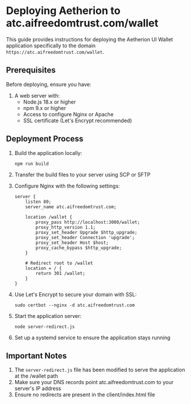 # Deploying Aetherion to atc.aifreedomtrust.com/wallet

This guide provides instructions for deploying the Aetherion UI Wallet application specifically to the domain `https://atc.aifreedomtrust.com/wallet`.

## Prerequisites

Before deploying, ensure you have:

1. A web server with:
   - Node.js 18.x or higher
   - npm 9.x or higher
   - Access to configure Nginx or Apache
   - SSL certificate (Let's Encrypt recommended)

## Deployment Process

1. Build the application locally:
   ```
   npm run build
   ```

2. Transfer the build files to your server using SCP or SFTP
   
3. Configure Nginx with the following settings:
   ```nginx
   server {
       listen 80;
       server_name atc.aifreedomtrust.com;

       location /wallet {
           proxy_pass http://localhost:3000/wallet;
           proxy_http_version 1.1;
           proxy_set_header Upgrade $http_upgrade;
           proxy_set_header Connection 'upgrade';
           proxy_set_header Host $host;
           proxy_cache_bypass $http_upgrade;
       }

       # Redirect root to /wallet
       location = / {
           return 301 /wallet;
       }
   }
   ```

4. Use Let's Encrypt to secure your domain with SSL:
   ```
   sudo certbot --nginx -d atc.aifreedomtrust.com
   ```

5. Start the application server:
   ```
   node server-redirect.js
   ```
   
6. Set up a systemd service to ensure the application stays running

## Important Notes

1. The `server-redirect.js` file has been modified to serve the application at the /wallet path
2. Make sure your DNS records point atc.aifreedomtrust.com to your server's IP address
3. Ensure no redirects are present in the client/index.html file
